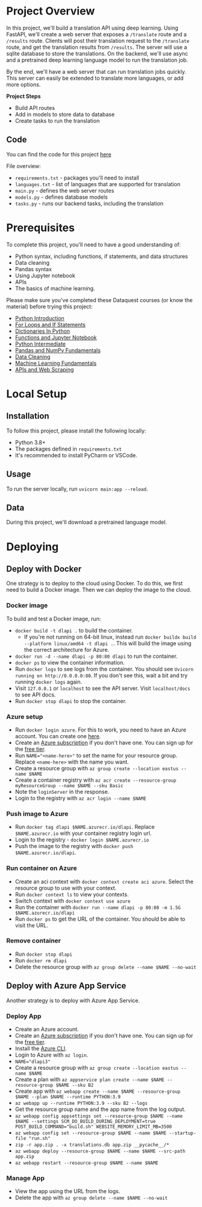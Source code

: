 # Project Overview

In this project, we'll build a translation API using deep learning.  Using FastAPI, we'll create a web server that exposes a `/translate` route and a `/results` route.  Clients will post their translation request to the `/translate` route, and get the translation results from `/results`.  The server will use a sqlite database to store the translations.  On the backend, we'll use async and a pretrained deep learning language model to run the translation job.

By the end, we'll have a web server that can run translation jobs quickly.  This server can easily be extended to translate more languages, or add more options.

**Project Steps**
* Build API routes
* Add in models to store data to database
* Create tasks to run the translation

## Code

You can find the code for this project [here](https://github.com/dataquestio/project-walkthroughs/tree/master/dl_api)

File overview:

* `requirements.txt` - packages you'll need to install
* `languages.txt` - list of languages that are supported for translation
* `main.py` - defines the web server routes
* `models.py` - defines database models
* `tasks.py` - runs our backend tasks, including the translation

# Prerequisites

To complete this project, you'll need to have a good understanding of:

* Python syntax, including functions, if statements, and data structures
* Data cleaning
* Pandas syntax
* Using Jupyter notebook
* APIs
* The basics of machine learning.

Please make sure you've completed these Dataquest courses (or know the material) before trying this project:

* [Python Introduction](https://www.dataquest.io/course/introduction-to-python/)
* [For Loops and If Statements](https://www.dataquest.io/course/for-loops-and-conditional-statements-in-python/)
* [Dictionaries In Python](https://www.dataquest.io/course/dictionaries-frequency-tables-and-functions-in-python/)
* [Functions and Jupyter Notebook](https://www.dataquest.io/course/python-functions-and-jupyter-notebook/)
* [Python Intermediate](https://www.dataquest.io/course/python-for-data-science-intermediate/)
* [Pandas and NumPy Fundamentals](https://www.dataquest.io/course/pandas-fundamentals/)
* [Data Cleaning](https://www.dataquest.io/course/python-datacleaning/)
* [Machine Learning Fundamentals](https://www.dataquest.io/course/machine-learning-fundamentals/)
* [APIs and Web Scraping](https://www.dataquest.io/course/apis-and-scraping/)

# Local Setup

## Installation

To follow this project, please install the following locally:

* Python 3.8+
* The packages defined in `requirements.txt`
* It's recommended to install PyCharm or VSCode.

## Usage

To run the server locally, run `uvicorn main:app --reload`.

## Data

During this project, we'll download a pretrained language model.

# Deploying

## Deploy with Docker

One strategy is to deploy to the cloud using Docker.  To do this, we first need to build a Docker image.  Then we can deploy the image to the cloud.

### Docker image

To build and test a Docker image, run:

* `docker build -t dlapi .` to build the container.
  * If you're not running on 64-bit linux, instead run `docker buildx build --platform linux/amd64 -t dlapi .`.  This will build the image using the correct architecture for Azure.
* `docker run -d --name dlapi -p 80:80 dlapi` to run the container.
* `docker ps` to view the container information.
* Run `docker logs` to see logs from the container.  You should see `Uvicorn running on http://0.0.0.0:80`.  If you don't see this, wait a bit and try running `docker logs` again.
* Visit `127.0.0.1` or `localhost` to see the API server.  Visit `localhost/docs` to see API docs.
* Run `docker stop dlapi` to stop the container.

### Azure setup

* Run `docker login azure`.  For this to work, you need to have an Azure account.  You can create one [here](https://azure.microsoft.com/en-us/free/search/).
* Create an [Azure subscription](https://portal.azure.com/#view/Microsoft_Azure_Billing/SubscriptionsBlade) if you don't have one.  You can sign up for the [free tier](https://azure.microsoft.com/en-us/free/).
* Run `NAME="<name-here>"` to set the name for your resource group.  Replace `<name-here>` with the name you want.
* Create a resource group with `az group create --location eastus --name $NAME`
* Create a container registry with `az acr create --resource-group myResourceGroup --name $NAME --sku Basic`
* Note the `loginServer` in the response.
* Login to the registry with `az acr login --name $NAME`

### Push image to Azure

* Run `docker tag dlapi $NAME.azurecr.io/dlapi`.  Replace `$NAME.azurecr.io` with your container registry login url.
* Login to the registry - `docker login $NAME.azurecr.io`
* Push the image to the registry with `docker push $NAME.azurecr.io/dlapi`.

### Run container on Azure

* Create an aci context with `docker context create aci azure`.  Select the resource group to use with your context.
* Run `docker context ls` to view your contexts.
* Switch context with `docker context use azure`
* Run the container with `docker run --name dlapi -p 80:80 -m 1.5G $NAME.azurecr.io/dlapi`
* Run `docker ps` to get the URL of the container.  You should be able to visit the URL.

### Remove container

* Run `docker stop dlapi`
* Run `docker rm dlapi`
* Delete the resource group with `az group delete --name $NAME --no-wait`

## Deploy with Azure App Service

Another strategy is to deploy with Azure App Service.

### Deploy App

* Create an Azure account.
* Create an [Azure subscription](https://portal.azure.com/#view/Microsoft_Azure_Billing/SubscriptionsBlade) if you don't have one.  You can sign up for the [free tier](https://azure.microsoft.com/en-us/free/).
* Install the [Azure CLI](https://learn.microsoft.com/en-us/cli/azure/install-azure-cli).
* Login to Azure with `az login`.
* `NAME="dlapi3"`
* Create a resource group with `az group create --location eastus --name $NAME`
* Create a plan with `az appservice plan create --name $NAME --resource-group $NAME --sku B2`
* Create app with `az webapp create --name $NAME --resource-group $NAME --plan $NAME --runtime PYTHON:3.9`
* `az webapp up --runtime PYTHON:3.9 --sku B2 --logs`
* Get the resource group name and the app name from the log output.
* `az webapp config appsettings set --resource-group $NAME --name $NAME --settings SCM_DO_BUILD_DURING_DEPLOYMENT=true  POST_BUILD_COMMAND="build.sh" WEBSITE_MEMORY_LIMIT_MB=3500`
* `az webapp config set --resource-group $NAME --name $NAME --startup-file "run.sh"`
* `zip -r app.zip . -x translations.db app.zip __pycache__/*`
* `az webapp deploy --resource-group $NAME --name $NAME --src-path app.zip`
* `az webapp restart --resource-group $NAME --name $NAME`

### Manage App

* View the app using the URL from the logs.
* Delete the app with `az group delete --name $NAME --no-wait`

